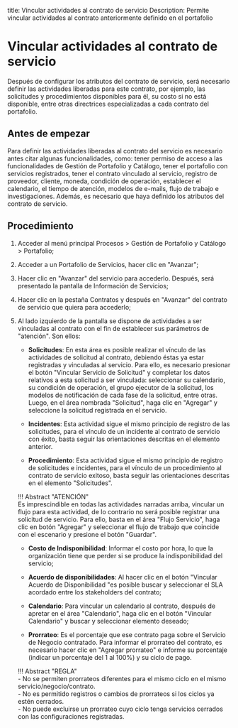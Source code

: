 title: Vincular actividades al contrato de servicio
Description: Permite vincular actividades al contrato anteriormente definido en el portafolio
# Vincular actividades al contrato de servicio

Después de configurar los atributos del contrato de servicio, será necesario definir las actividades liberadas para este contrato, por ejemplo, las solicitudes y procedimientos disponibles para él, su costo si no está disponible, entre otras directrices especializadas a cada contrato del portafolio.

Antes de empezar
----------------

Para definir las actividades liberadas al contrato del servicio es necesario antes
citar algunas funcionalidades, como: tener permiso de acceso a las
funcionalidades de Gestión de Portafolio y Catálogo, tener el portafolio con
servicios registrados, tener el contrato vinculado al servicio, registro de
proveedor, cliente, moneda, condición de operación, establecer el calendario, el tiempo
de atención, modelos de e-mails, flujo de trabajo e investigaciones. Además, 
es necesario que haya definido los atributos del contrato de servicio.

Procedimiento
------------

1.  Acceder al menú principal Procesos \>
    Gestión de Portafolio y Catálogo \> Portafolio;

2.  Acceder a un Portafolio de Servicios, hacer clic en "Avanzar";

3.  Hacer clic en "Avanzar" del servicio para accederlo. Después, será
    presentado la pantalla de Información de Servicios;

4.  Hacer clic en la pestaña Contratos y después en "Avanzar" del contrato de servicio
    que quiera para accederlo;

5.  Al lado izquierdo de la pantalla se dispone de actividades a ser vinculadas al 
    contrato con el fin de establecer sus parámetros de "atención". Son ellos:

    -  **Solicitudes**: En esta área es posible realizar el vínculo de las actividades
         de solicitud al contrato, debiendo éstas ya estar registradas y 
         vinculadas al servicio. Para ello, es necesario presionar el botón 
         "Vincular Servicio de Solicitud" y completar los datos relativos a esta 
         solicitud a ser vinculada: seleccionar su calendario, su condición de
         operación, el grupo ejecutor de la solicitud, los modelos de notificación de
         cada fase de la solicitud, entre otras. Luego, en el área nombrada 
         "Solicitud", haga clic en "Agregar" y seleccione la solicitud registrada en el servicio.

    -  **Incidentes**: Esta actividad sigue el mismo principio de registro de 
         las solicitudes, para el vínculo de un incidente al contrato de servicio 
         con éxito, basta seguir las orientaciones descritas en el elemento anterior.

    -  **Procedimiento**: Esta actividad sigue el mismo principio de registro de 
         solicitudes e incidentes, para el vínculo de un procedimiento al contrato 
         de servicio exitoso, basta seguir las orientaciones descritas en el elemento "Solicitudes".

    !!! Abstract "ATENCIÓN"  
        Es imprescindible en todas las actividades narradas arriba, vincular un flujo 
        para esta actividad, de lo contrario no será posible registrar una solicitud de 
        servicio. Para ello, basta en el área "Flujo Servicio", haga clic en botón "Agregar" 
        y seleccionar el flujo de trabajo que coincide con el escenario y presione el botón "Guardar".  

     -  **Costo de Indisponibilidad**: Informar el costo por hora, lo que 
          la organización tiene que perder si se produce la indisponibilidad del servicio;

    -  **Acuerdo de disponibilidades**: Al hacer clic en el botón "Vincular Acuerdo de
         Disponibilidad "es posible buscar y seleccionar el SLA acordado entre los 
         stakeholders del contrato;

    -  **Calendario**: Para vincular un calendario al contrato, después de apretar en el área 
        "Calendario", haga clic en el botón "Vincular Calendario" y buscar y seleccionar 
        elemento deseado;

    -  **Prorrateo**: Es el porcentaje que ese contrato paga sobre el Servicio de 
         Negocio contratado. Para informar el prorrateo del contrato, es necesario 
         hacer clic en "Agregar prorrateo" e informe su porcentaje (indicar un 
         porcentaje del 1 al 100%) y su ciclo de pago.

    !!! Abstract "REGLA"  
        - No se permiten prorrateos diferentes para el mismo ciclo en el mismo 
          servicio/negocio/contrato.  
        - No es permitido registros o cambios de prorrateos si los ciclos ya estén cerrados.  
        - No puede excluirse un prorrateo cuyo ciclo tenga servicios cerrados con las
        configuraciones registradas.  
       
<!-- !!! tip "About"

    <b>Product/Version:</b> CITSmart | 8.00 &nbsp;&nbsp;
    <b>Updated:</b>02/08/2021 – Larissa Lourenço

